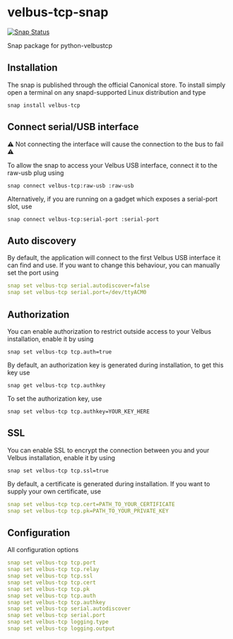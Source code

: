 # velbus-tcp-snap

[![Snap Status](https://build.snapcraft.io/badge/velbus/velbus-tcp-snap.svg)](https://build.snapcraft.io/user/velbus/velbus-tcp-snap)

Snap package for python-velbustcp

## Installation

The snap is published through the official Canonical store. To install simply open a terminal on any snapd-supported Linux distribution and type

`snap install velbus-tcp`

## Connect serial/USB interface

:warning: Not connecting the interface will cause the connection to the bus to fail :warning:

To allow the snap to access your Velbus USB interface, connect it to the raw-usb plug using

`snap connect velbus-tcp:raw-usb :raw-usb`

Alternatively, if you are running on a gadget which exposes a serial-port slot, use

`snap connect velbus-tcp:serial-port :serial-port`

## Auto discovery

By default, the application will connect to the first Velbus USB interface it can find and use. If you want to change this behaviour, you can manually set the port using

```yaml
snap set velbus-tcp serial.autodiscover=false  
snap set velbus-tcp serial.port=/dev/ttyACM0
```

## Authorization

You can enable authorization to restrict outside access to your Velbus installation, enable it by using

`snap set velbus-tcp tcp.auth=true`

By default, an authorization key is generated during installation, to get this key use

`snap get velbus-tcp tcp.authkey`

To set the authorization key, use

`snap set velbus-tcp tcp.authkey=YOUR_KEY_HERE`

## SSL

You can enable SSL to encrypt the connection between you and your Velbus installation, enable it by using

`snap set velbus-tcp tcp.ssl=true`

By default, a certificate is generated during installation. If you want to supply your own certificate, use

```yaml
snap set velbus-tcp tcp.cert=PATH_TO_YOUR_CERTIFICATE
snap set velbus-tcp tcp.pk=PATH_TO_YOUR_PRIVATE_KEY
```

## Configuration

All configuration options

```yaml
snap set velbus-tcp tcp.port
snap set velbus-tcp tcp.relay
snap set velbus-tcp tcp.ssl
snap set velbus-tcp tcp.cert
snap set velbus-tcp tcp.pk
snap set velbus-tcp tcp.auth
snap set velbus-tcp tcp.authkey
snap set velbus-tcp serial.autodiscover
snap set velbus-tcp serial.port
snap set velbus-tcp logging.type
snap set velbus-tcp logging.output
```